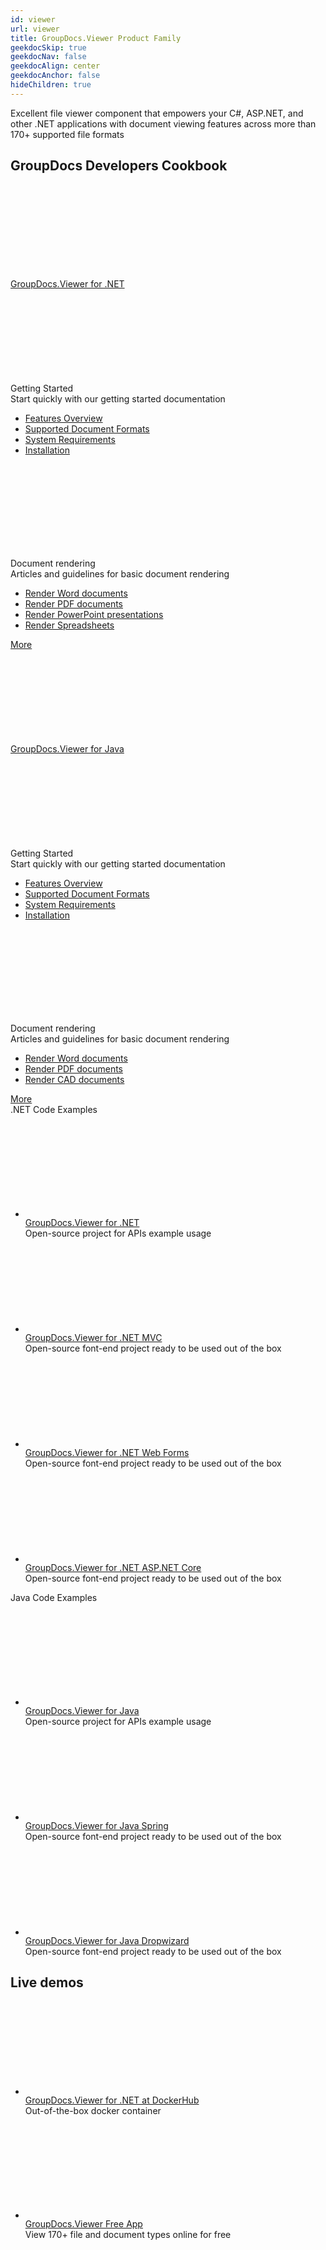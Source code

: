 ```yaml
---
id: viewer
url: viewer
title: GroupDocs.Viewer Product Family
geekdocSkip: true
geekdocNav: false
geekdocAlign: center
geekdocAnchor: false
hideChildren: true
---
```


<div class="gdoc-list-descr">
Excellent file viewer component that empowers your C#, ASP.NET, and other .NET applications with document viewing features across more than 170+ supported file formats
</div>

<h2 class="gdoc-product-title">GroupDocs Developers Cookbook</h2>

<div class="gdoc-product-docs">

<div class="gdoc-product-doc">
    <div class="gdoc-product-doc__icon-box">
    <svg class="gdoc-product-doc__icon"><use xlink:href="/img/groupdocs-stack.svg#net"></use></svg>
    </div>
    <a class="gdoc-product-doc__title" rel="nofollow" href='{{< ref "/viewer/net" >}}'>GroupDocs.Viewer for .NET</a>
    <div class="gdoc-product-cols">
        <div class="gdoc-product-col">
        <div class="gdoc-product-col__title">
        <svg class="gdoc-product-col__icon"><use xlink:href="/img/groupdocs-stack.svg#time"></use></svg>
        <div>Getting Started</div></div>
        <div class="gdoc-product-col__descr">Start quickly with our getting started documentation</div>
        <ul class="gdoc-product-col__links">
        <li> <a href='{{< ref "/viewer/net/getting-started/features-overview.md" >}}'>Features Overview</a></li>
        <li> <a href='{{< ref "/viewer/net/getting-started/supported-document-formats.md" >}}'>Supported Document Formats</a></li>
        <li> <a href='{{< ref "/viewer/net/getting-started/system-requirements.md" >}}'>System Requirements</a></li>
        <li> <a href='{{< ref "/viewer/net/getting-started/installation.md" >}}'>Installation</a></li>
        </ul>
        </div>
        <div class="gdoc-product-col">
        <div class="gdoc-product-col__title">
         <svg class="gdoc-product-col__icon"><use xlink:href="/img/groupdocs-stack.svg#document"></use></svg>
        <div>Document rendering</div></div>
        <div class="gdoc-product-col__descr">Articles and guidelines for basic document rendering</div>
        <ul class="gdoc-product-col__links">
        <li> <a href='{{< ref "/viewer/net/rendering-basics/render-word-documents.md" >}}'>Render Word documents</a></li>
        <li> <a href='{{< ref "/viewer/net/rendering-basics/render-pdf-documents.md" >}}'>Render PDF documents</a></li>
        <li> <a href='{{< ref "/viewer/net/rendering-basics/render-presentations.md" >}}'>Render PowerPoint presentations</a></li>
        <li> <a href='{{< ref "/viewer/net/rendering-basics/render-spreadsheets/render-excel-and-apple-numbers-spreadsheets.md" >}}'>Render Spreadsheets</a></li>
        </ul>
        </div>
    </div>
    <a class="gdoc-product-doc__btn" rel="nofollow" href='{{< ref "/viewer/net" >}}'>More</a>

</div>

<div class="gdoc-product-doc">
    <div class="gdoc-product-doc__icon-box">
    <svg class="gdoc-product-doc__icon"><use xlink:href="/img/groupdocs-stack.svg#java"></use></svg>
    </div>
    <a class="gdoc-product-doc__title" rel="nofollow" href='{{< ref "/viewer/java" >}}'>GroupDocs.Viewer for Java</a>
    <div class="gdoc-product-cols">
        <div class="gdoc-product-col">
        <div class="gdoc-product-col__title ">
         <svg class="gdoc-product-col__icon"><use xlink:href="/img/groupdocs-stack.svg#time"></use></svg>
        <div>Getting Started</div></div>
        <div class="gdoc-product-col__descr">Start quickly with our getting started documentation</div>
        <ul class="gdoc-product-col__links">
         <li> <a href='{{< ref "/viewer/java/getting-started/features-overview.md" >}}'>Features  Overview</a></li>
                    <li> <a href='{{< ref "/viewer/java/getting-started/supported-document-formats.md" >}}'>Supported Document Formats</a></li>
                    <li> <a href='{{< ref "/viewer/java/getting-started/system-requirements.md" >}}'>System Requirements</a></li>
                    <li> <a href='{{< ref "/viewer/java/getting-started/installation.md" >}}'>Installation</a></li>
        </ul>
        </div>
        <div class="gdoc-product-col">
        <div class="gdoc-product-col__title">
         <svg class="gdoc-product-col__icon"><use xlink:href="/img/groupdocs-stack.svg#document"></use></svg>
        <div>Document rendering</div></div>
        <div class="gdoc-product-col__descr">Articles and guidelines for basic document rendering</div>
        <ul class="gdoc-product-col__links">
        <li> <a href='{{< ref "/viewer/java/getting-started/viewer-use-cases/how-to-view-word-documents-using-java.md" >}}'>Render Word documents</a></li>
            <li> <a href='{{< ref "/viewer/java/getting-started/viewer-use-cases/how-to-view-pdf-documents-using-java.md" >}}'>Render PDF documents</a></li>
            <li> <a href='{{< ref "/viewer/java/getting-started/viewer-use-cases/how-to-view-cad-documents-using-java.md" >}}'>Render CAD documents</a></li>
        </ul>
        </div>
    </div>
    <a class="gdoc-product-doc__btn" rel="nofollow" href='{{< ref "/viewer/java" >}}'>More</a>

</div>

</div>

<div class="gdoc-product-examples">
<div class="gdoc-product-example">

<div class="gdoc-product-example__title">.NET Code Examples</div>

<ul class="gdoc-product-example__list ">
<li > 
<svg class="gdoc-product-example__icon"><use xlink:href="/img/groupdocs-stack.svg#git"></use></svg>
<div>
<a class="gdoc-product-example__link" rel="nofollow" href="https://github.com/groupdocs-viewer/GroupDocs.Viewer-for-.NET">GroupDocs.Viewer for .NET</a>
<div class="gdoc-product-example__descr">Open-source project for APIs example usage</div>
</div>
</li>

<li > 
<svg class="gdoc-product-example__icon"><use xlink:href="/img/groupdocs-stack.svg#git"></use></svg>
<div>
<a class="gdoc-product-example__link" rel="nofollow" href="https://github.com/groupdocs-viewer/GroupDocs.Viewer-for-.NET/tree/master/Demos/MVC">GroupDocs.Viewer for .NET MVC</a>
<div class="gdoc-product-example__descr">Open-source font-end project ready to be used out of the box</div>
</div>
</li>

<li > 
<svg class="gdoc-product-example__icon"><use xlink:href="/img/groupdocs-stack.svg#git"></use></svg>
<div>
<a class="gdoc-product-example__link" rel="nofollow" href="https://github.com/groupdocs-viewer/GroupDocs.Viewer-for-.NET/tree/master/Demos/WebForms">GroupDocs.Viewer for .NET Web Forms</a>
<div class="gdoc-product-example__descr">Open-source font-end project ready to be used out of the box</div>
</div>
</li>

<li >
<svg class="gdoc-product-example__icon"><use xlink:href="/img/groupdocs-stack.svg#git"></use></svg>
<div> 
<a class="gdoc-product-example__link" rel="nofollow" href="https://github.com/groupdocs-viewer/GroupDocs.Viewer-for-.NET/tree/master/Demos/ASP.NET%20Core">GroupDocs.Viewer for .NET ASP.NET Core</a>
<div class="gdoc-product-example__descr">Open-source font-end project ready to be used out of the box</div>
</div>
</li>

</ul>

</div>

<div class="gdoc-product-example">
<div class="gdoc-product-example__title">Java Code Examples</div>

<ul class="gdoc-product-example__list ">
<li > 
<svg class="gdoc-product-example__icon"><use xlink:href="/img/groupdocs-stack.svg#git"></use></svg>
<div>
<a class="gdoc-product-example__link" rel="nofollow" href="https://github.com/groupdocs-viewer/GroupDocs.Viewer-for-Java">GroupDocs.Viewer for Java</a>
<div class="gdoc-product-example__descr">Open-source project for APIs example usage</div>
</div>
</li>

<li > 
<svg class="gdoc-product-example__icon"><use xlink:href="/img/groupdocs-stack.svg#git"></use></svg>
<div>
<a class="gdoc-product-example__link" rel="nofollow" href="https://github.com/groupdocs-viewer/GroupDocs.Viewer-for-Java/tree/master/Demos/Spring">GroupDocs.Viewer for Java Spring</a>
<div class="gdoc-product-example__descr">Open-source font-end project ready to be used out of the box</div>
</div>
</li>

<li > 
<svg class="gdoc-product-example__icon"><use xlink:href="/img/groupdocs-stack.svg#git"></use></svg>
<div>
<a class="gdoc-product-example__link" rel="nofollow" href="https://github.com/groupdocs-viewer/GroupDocs.Viewer-for-Java/tree/master/Demos/Dropwizard"> GroupDocs.Viewer for Java Dropwizard</a>
<div class="gdoc-product-example__descr">Open-source font-end project ready to be used out of the box</div>
</div>
</li>

</ul>

</div>

</div>

<h2 class="gdoc-product-title">Live demos</h2>

<div class="gdoc-product-examples">
<div class="gdoc-product-example gdoc-product-example--mobile-fix">
<ul class="gdoc-product-example__list">
<li > 
 <svg class="gdoc-product-example__icon"><use xlink:href="/img/groupdocs-stack.svg#docker"></use></svg>
<div>
<a class="gdoc-product-example__link" rel="nofollow" href="https://hub.docker.com/r/groupdocs/viewer">GroupDocs.Viewer for .NET at DockerHub</a>
<div class="gdoc-product-example__descr">Out-of-the-box docker container</div>
</div>
</li>

</ul>
</div>

<div class="gdoc-product-example">
<ul class="gdoc-product-example__list gdoc-product-example__list--app">
<li > 
 <svg class="gdoc-product-example__icon"><use xlink:href="/img/groupdocs-stack.svg#app"></use></svg>
<div>
<a class="gdoc-product-example__link" href="https://products.groupdocs.app/viewer/total">GroupDocs.Viewer Free App</a>
<div class="gdoc-product-example__descr">View 170+ file and document types online for free</div>
</div>
</li>

</ul>
</div>

</div>
